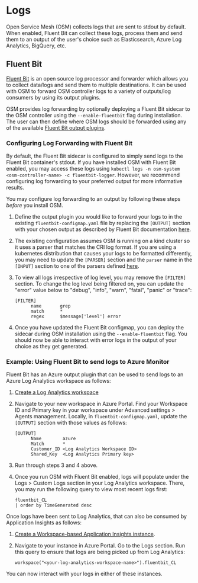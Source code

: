 # Logs
Open Service Mesh (OSM) collects logs that are sent to stdout by default. When enabled, Fluent Bit can collect these logs, process them and send them to an output of the user's choice such as Elasticsearch, Azure Log Analytics, BigQuery, etc.


## Fluent Bit
[Fluent Bit](https://fluentbit.io/) is an open source log processor and forwarder which allows you to collect data/logs and send them to multiple destinations. It can be used with OSM to forward OSM controller logs to a variety of outputs/log consumers by using its output plugins.

OSM provides log forwarding by optionally deploying a Fluent Bit sidecar to the OSM controller using the `--enable-fluentbit` flag during installation. The user can then define where OSM logs should be forwarded using any of the available [Fluent Bit output plugins](https://docs.fluentbit.io/manual/v/1.4/pipeline/outputs).

### Configuring Log Forwarding with Fluent Bit
By default, the Fluent Bit sidecar is configured to simply send logs to the Fluent Bit container's stdout. If you have installed OSM with Fluent Bit enabled, you may access these logs using `kubectl logs -n osm-system <osm-controller-name> -c fluentbit-logger`. However, we recommend configuring log forwarding to your preferred output for more informative results.

You may configure log forwarding to an output by following these steps _before_ you install OSM.

1. Define the output plugin you would like to forward your logs to in the existing `fluentbit-configmap.yaml` file by replacing the `[OUTPUT]` section with your chosen output as described by Fluent Bit documentation [here](https://docs.fluentbit.io/manual/v/1.4/pipeline/outputs).

2. The existing configuration assumes OSM is running on a kind cluster so it uses a parser that matches the CRI log format. If you are using a kubernetes distribution that causes your logs to be formatted differently, you may need to update the `[PARSER]` section and the `parser` name in the `[INPUT]` section to one of the parsers defined [here](https://github.com/fluent/fluent-bit/blob/master/conf/parsers.conf).

3. To view all logs irrespective of log level, you may remove the `[FILTER]` section. To change the log level being filtered on, you can update the "error" value below to "debug", "info", "warn", "fatal", "panic" or "trace":
   ```    
   [FILTER]
         name       grep
         match      *
         regex      $message['level'] error
   ```

4. Once you have updated the Fluent Bit configmap, you can deploy the sidecar during OSM installation using the `--enable-fluentbit` flag. You should now be able to interact with error logs in the output of your choice as they get generated.

### Example: Using Fluent Bit to send logs to Azure Monitor
Fluent Bit has an Azure output plugin that can be used to send logs to an Azure Log Analytics workspace as follows:
1. [Create a Log Analytics workspace](https://docs.microsoft.com/en-us/azure/azure-monitor/learn/quick-create-workspace)

2. Navigate to your new workspace in Azure Portal. Find your Workspace ID and Primary key in your workspace under Advanced settings > Agents management. Locally, in `fluentbit-configmap.yaml`, update the `[OUTPUT]` section with those values as follows:
   ```
   [OUTPUT]
         Name        azure
         Match       *
         Customer_ID <Log Analytics Workspace ID>
         Shared_Key  <Log Analytics Primary key> 
   ```

3. Run through steps 3 and 4 above. 

4. Once you run OSM with Fluent Bit enabled, logs will populate under the Logs > Custom Logs section in your Log Analytics workspace. There, you may run the following query to view most recent logs first:
    ```
    fluentbit_CL
    | order by TimeGenerated desc
    ```

Once logs have been sent to Log Analytics, that can also be consumed by Application Insights as follows:
1. [Create a Workspace-based Application Insights instance](https://docs.microsoft.com/en-us/azure/azure-monitor/app/create-workspace-resource).

2. Navigate to your instance in Azure Portal. Go to the Logs section. Run this query to ensure that logs are being picked up from Log Analytics:
    ```
    workspace("<your-log-analytics-workspace-name>").fluentbit_CL
    ```

You can now interact with your logs in either of these instances.

